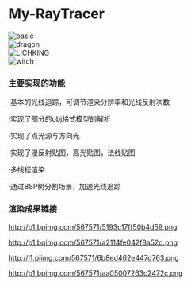 # My-RayTracer


![basic](http://p1.bpimg.com/567571/5193c17ff50b4d59.png "basic")  
![dragon](http://p1.bqimg.com/567571/a2114fe042f8a52d.png "dragon")  
![LICHKING](http://i1.piimg.com/567571/6b8ed462e447d763.png "LICHKING")  
![witch](http://p1.bpimg.com/567571/aa05007263c2472c.png "witch")  

### 主要实现的功能

·基本的光线追踪，可调节渲染分辨率和光线反射次数

·实现了部分的obj格式模型的解析

·实现了点光源与方向光

·实现了漫反射贴图，高光贴图，法线贴图

·多线程渲染

·通过BSP树分割场景，加速光线追踪

### 渲染成果链接
http://p1.bpimg.com/567571/5193c17ff50b4d59.png

http://p1.bqimg.com/567571/a2114fe042f8a52d.png

http://i1.piimg.com/567571/6b8ed462e447d763.png 

http://p1.bpimg.com/567571/aa05007263c2472c.png 


